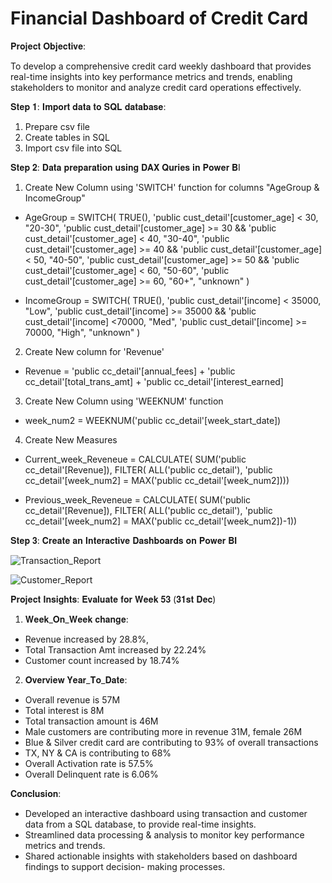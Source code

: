 # Financial Dashboard of Credit Card 

𝐏𝐫𝐨𝐣𝐞𝐜𝐭 𝐎𝐛𝐣𝐞𝐜𝐭𝐢𝐯𝐞:

To develop a comprehensive credit card weekly dashboard that provides real-time insights into key performance metrics and trends, enabling stakeholders to monitor and analyze credit card operations effectively.

𝐒𝐭𝐞𝐩 𝟏: 𝐈𝐦𝐩𝐨𝐫𝐭 𝐝𝐚𝐭𝐚 𝐭𝐨 𝐒𝐐𝐋 𝐝𝐚𝐭𝐚𝐛𝐚𝐬𝐞:

1. Prepare csv file
2. Create tables in SQL
3. Import csv file into SQL

𝐒𝐭𝐞𝐩 𝟐: 𝐃𝐚𝐭𝐚 𝐩𝐫𝐞𝐩𝐚𝐫𝐚𝐭𝐢𝐨𝐧 𝐮𝐬𝐢𝐧𝐠 𝐃𝐀𝐗 𝐐𝐮𝐫𝐢𝐞𝐬 𝐢𝐧 𝐏𝐨𝐰𝐞𝐫 𝐁I

1. Create New Column using 'SWITCH' function for columns "AgeGroup & IncomeGroup"

- AgeGroup = SWITCH(
  TRUE(),
  'public cust_detail'[customer_age] < 30, "20-30",
  'public cust_detail'[customer_age] >= 30 && 'public cust_detail'[customer_age] < 40, "30-40",
  'public cust_detail'[customer_age] >= 40 && 'public cust_detail'[customer_age] < 50, "40-50",
  'public cust_detail'[customer_age] >= 50 && 'public cust_detail'[customer_age] < 60, "50-60",
  'public cust_detail'[customer_age] >= 60, "60+",
  "unknown"
   )

- IncomeGroup = SWITCH(
  TRUE(),
  'public cust_detail'[income] < 35000, "Low",
  'public cust_detail'[income] >= 35000 && 'public cust_detail'[income] <70000, "Med",
  'public cust_detail'[income] >= 70000, "High",
  "unknown"
   )

2. Create New column for 'Revenue' 
- Revenue = 'public cc_detail'[annual_fees] + 'public cc_detail'[total_trans_amt] + 'public cc_detail'[interest_earned]

3. Create New Column using 'WEEKNUM' function 
- week_num2 = WEEKNUM('public cc_detail'[week_start_date])

4. Create New Measures
- Current_week_Reveneue = CALCULATE(
  SUM('public cc_detail'[Revenue]),
  FILTER(
  ALL('public cc_detail'),
  'public cc_detail'[week_num2] = MAX('public cc_detail'[week_num2])))

- Previous_week_Reveneue = CALCULATE(
  SUM('public cc_detail'[Revenue]),
  FILTER(
  ALL('public cc_detail'),
  'public cc_detail'[week_num2] = MAX('public cc_detail'[week_num2])-1))

𝐒𝐭𝐞𝐩 𝟑: 𝐂𝐫𝐞𝐚𝐭𝐞 𝐚𝐧 𝐈𝐧𝐭𝐞𝐫𝐚𝐜𝐭𝐢𝐯𝐞  𝐃𝐚𝐬𝐡𝐛𝐨𝐚𝐫𝐝𝐬 𝐨𝐧 𝐏𝐨𝐰𝐞𝐫 𝐁𝐈

![Transaction_Report](https://github.com/user-attachments/assets/2c0366d6-4289-41b5-854d-782149f5f1f2)

![Customer_Report](https://github.com/user-attachments/assets/5b234e22-6994-4f91-8a35-be7944197661)


𝐏𝐫𝐨𝐣𝐞𝐜𝐭 𝐈𝐧𝐬𝐢𝐠𝐡𝐭𝐬: 𝐄𝐯𝐚𝐥𝐮𝐚𝐭𝐞 𝐟𝐨𝐫 𝐖𝐞𝐞𝐤 𝟓𝟑 (𝟑𝟏𝐬𝐭 𝐃𝐞𝐜)

1. 𝐖𝐞𝐞𝐤_𝐎𝐧_𝐖𝐞𝐞𝐤 𝐜𝐡𝐚𝐧𝐠𝐞:
- Revenue increased by 28.8%,
- Total Transaction Amt increased by 22.24% 
- Customer count increased by 18.74%

2. 𝐎𝐯𝐞𝐫𝐯𝐢𝐞𝐰 𝐘𝐞𝐚𝐫_𝐓𝐨_𝐃𝐚𝐭𝐞:
- Overall revenue is 57M
- Total interest is 8M
- Total transaction amount is 46M
- Male customers are contributing more in revenue 31M, female 26M
- Blue & Silver credit card are contributing to 93% of overall transactions
- TX, NY & CA is contributing to 68%
- Overall Activation rate is 57.5%
- Overall Delinquent rate is 6.06%

𝐂𝐨𝐧𝐜𝐥𝐮𝐬𝐢𝐨𝐧:
- Developed an interactive dashboard using transaction and customer data from a SQL database, 
  to provide real-time insights.
- Streamlined data processing & analysis to monitor key performance metrics and trends.
- Shared actionable insights with stakeholders based on dashboard findings to support decision- 
  making processes.













